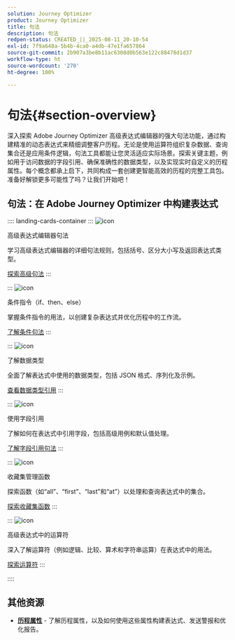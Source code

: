 ```yaml
---
solution: Journey Optimizer
product: Journey Optimizer
title: 句法
description: 句法
redpen-status: CREATED_||_2025-08-11_20-10-54
exl-id: 7f9a648a-5b4b-4ca0-a4db-47e1fa657864
source-git-commit: 2b907a3be8b11ac6308d0b563e122c88478d1d37
workflow-type: ht
source-wordcount: '270'
ht-degree: 100%

---
```


# 句法{#section-overview}

深入探索 Adobe Journey Optimizer 高级表达式编辑器的强大句法功能，通过构建精准的动态表达式来精细调整客户历程。无论是使用运算符组织复杂数据、查询集合还是应用条件逻辑，句法工具都能让您灵活适应实际场景。探索关键主题，例如用于访问数据的字段引用、确保准确性的数据类型，以及实现实时自定义的历程属性。每个概念都承上启下，共同构成一套创建更智能高效的历程的完整工具包。准备好解锁更多可能性了吗？让我们开始吧！

## 句法：在 Adobe Journey Optimizer 中构建表达式

:::: landing-cards-container
:::
![icon](https://cdn.experienceleague.adobe.com/icons/code-branch.svg?lang=zh-Hans)

高级表达式编辑器句法

学习高级表达式编辑器的详细句法规则，包括括号、区分大小写及返回表达式类型。

[探索高级句法](../using/building-journeys/expression/generalities.md)
:::

:::
![icon](https://cdn.experienceleague.adobe.com/icons/list-check.svg?lang=zh-Hans)

条件指令（if、then、else）

掌握条件指令的用法，以创建复杂表达式并优化历程中的工作流。

[了解条件句法](../using/building-journeys/expression/conditional-instruction.md)
:::

:::
![icon](https://cdn.experienceleague.adobe.com/icons/book.svg?lang=zh-Hans)

了解数据类型

全面了解表达式中使用的数据类型，包括 JSON 格式、序列化及示例。

[查看数据类型引用](../using/building-journeys/expression/data-types.md)
:::

:::
![icon](https://cdn.experienceleague.adobe.com/icons/code-branch.svg?lang=zh-Hans)

使用字段引用

了解如何在表达式中引用字段，包括高级用例和默认值处理。

[了解字段引用句法](../using/building-journeys/expression/field-references.md)
:::

:::
![icon](https://cdn.experienceleague.adobe.com/icons/gear.svg?lang=zh-Hans)

收藏集管理函数

探索函数（如“all”、“first”、“last”和“at”）以处理和查询表达式中的集合。

[探索收藏集函数](../using/building-journeys/expression/collection-management-functions.md)
:::

:::
![icon](https://cdn.experienceleague.adobe.com/icons/screwdriver-wrench.svg?lang=zh-Hans)

高级表达式中的运算符

深入了解运算符（例如逻辑、比较、算术和字符串运算）在表达式中的用法。

[探索运算符](../using/building-journeys/expression/operators.md)
:::

::::


## 其他资源

- **[历程属性](../using/building-journeys/expression/journey-properties.md)** - 了解历程属性，以及如何使用这些属性构建表达式、发送警报和优化报告。
